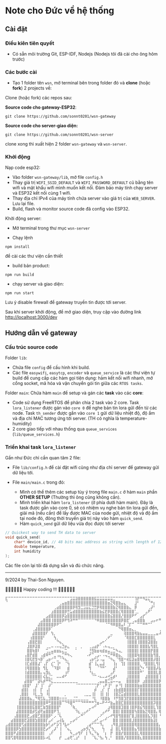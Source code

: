 # Note cho Đức về hệ thống

## Cài đặt

### Điều kiên tiên quyết

- Có sẵn môi trường Git, ESP-IDF, Nodejs (Nodejs tôi đã cài cho ông hôm trước)

### Các bước cài 

- Tạo 1 folder tên `wsn`, mở terminal bên trong folder đó và **clone** (hoặc **fork**) 2 projects về:


Clone (hoặc fork) các repos sau:

**Source code cho gateway-ESP32**:

```shell
git clone https://github.com/sonnt0201/wsn-gateway
```

**Source code cho server-giao diện:**

```shell
git clone https://github.com/sonnt0201/wsn-server
```

clone xong thì xuất hiện 2 folder `wsn-gateway` và `wsn-server`.

### Khởi động

Nạp code esp32:

- Vào folder `wsn-gateway/lib`, mở file `config.h`
- Thay giá trị `WIFI_SSID_DEFAULT` và `WIFI_PASSWORD_DEFAULT` cũ bằng tên wifi và mật khẩu wifi mình muốn kết nối. Đảm bảo máy tính chạy server và ESP32 kết nối cùng 1 wifi.
- Thay địa chỉ IPv4 của máy tính chứa server vào giá trị của `WEB_SERVER`. Lưu lại file.
- Build, flash và monitor source code đã config vào ESP32.

 Khởi động server:

 - Mở terminal trong thư mục `wsn-server`

 - Chạy lệnh 
 
 ```shell
 npm install
 ```

 để cài các thư viện cần thiết

 - build bản product:

 ```shell
npm run build
 ```
- chạy server và giao diện:

```shell
npm run start
```

Lưu ý disable firewall để gateway truyền tin được tới server.

Sau khi server khởi động, để mở giao diện, truy cập vào đường link [http://localhost:3000/dev](http://localhost:3000/dev)

## Hướng dẫn về gateway

### Cấu trúc source code

Folder `lib`: 
- Chứa file `config` để cấu hình khi build.
- Các file `easywifi`, `easytcp`,  `encoder` và `queue_service` là các thư viện tự build để cung cấp các hàm gọi tiện dụng: hàm kết nối wifi nhanh, mở cổng socket, mã hóa và vận chuyển gói tin giữa các `RTOS tasks`.

Folder `main`: Chứa hàm `main` để setup và gán các **task** vào các **core**:

- Code sử dụng FreeRTOS để phân chia 2 task vào 2 core. Task `lora_listener` được gán vào `core 0` để nghe bản tin lora gửi đến từ các node. Task `th_sender` được gắn vào `core 1` gửi dữ liệu nhiệt độ, độ ẩm và địa chỉ MAC tương ứng tới server. (TH có nghĩa là temperature-humidity)
- 2 core giao tiếp với nhau thống qua `queue_services` (`lib/queue_services.h`)

### Triển khai task `lora_listener`

Gần như Đức chỉ cần quan tâm 2 file:

- File `lib/config.h` để cài đặt wifi cũng như địa chỉ server để gateway gửi dữ liệu tới.

- File `main/main.c` trong đó:
    - Mình có thể thêm các setup tùy ý trong file `main.c` ở hàm `main` phần **OTHER SETUP** (Thường thì ông cũng không cần).
    - Mình triển khai hàm `lora_listener` (ở phía dưới hàm main). Đây là task được gắn vào core 0, sẽ có nhiệm vụ nghe bản tin lora gửi đến, giải mã (nếu cần) để lấy được MAC của node gửi, nhiệt độ và độ ẩm tại node đó, đông thời truyền giá trị này vào hàm `quick_send`.
    - Hàm `quick_send` gửi dữ liệu vừa đọc được tới server

```cpp
// Quickest way to send TH data to server
void quick_send(
    char* device_id, // 48 bits mac address as string with length of 12
    double temperature,
    int humidity
);
```
Các file còn lại tôi đã dựng sẵn và đủ chức năng.

---
9/2024 by Thai-Son Nguyen.

🧑‍💻🧑‍💻🧑‍💻 Happy coding !!! 🧑‍💻🧑‍💻🧑‍💻

```brainfuck
⣏⠉⠉⠉⠉⠉⠉⠉⠉⠉⠉⠉⠉⠉⠉⠉⠉⠉⠉⠉⠉⠉⠉⠉⣩⣭⣽⣿⣿⣿⣿⣿⣿⣯⣭⣭⣭⣭⣭⣭⣉⠉⠉⠉⠉⠉⠉⠉⢹⡟⠛⠻⣭⣍⠉⠉⠉⠉⠉⠉⠉⠉⠉⠉⣩
⠈⠀⠀⠀⠀⠀⠀⠀⠀⠀⠀⠀⠀⠀⠀⠀⠀⠀⠀⠀⢀⣤⣶⣿⣿⣿⣿⣿⣿⣿⣿⣿⣿⣿⣿⣿⣿⣿⣶⣝⢿⣿⣷⣤⣄⠀⠀⠀⣸⠃⠀⠀⠀⠈⠛⡆⠀⠀⠀⠀⠀⠀⣠⠞⠁
⠀⠀⠀⠀⠀⠀⠀⠀⠀⠀⠀⠀⠀⠀⠀⠀⠀⠀⢀⣴⣿⣿⣿⣿⣿⡿⢿⣻⣉⣩⣭⣍⣙⣛⡿⢿⣿⣿⣿⣿⣷⣝⢿⣿⣿⣷⣄⠀⡿⠀⠀⠀⠀⢀⡼⠃⠀⠀⠀⠀⡠⠞⠁⠀⠀
⠀⠀⠀⠀⠀⠀⠀⠀⠀⠀⠀⠀⠀⠀⠀⠀⠀⣰⣿⣿⣿⣿⡿⣛⣥⣾⣿⣿⣿⣿⣿⣿⣿⣿⣿⣷⣮⣟⡿⣿⣿⣿⣎⢿⣿⣿⣿⣿⢁⡀⠀⠀⣠⠟⠁⠀⠀⠀⠀⠀⠀⠀⠀⠀⠀
⠀⠀⠀⠀⠀⠀⠀⠀⠀⠀⠀⠀⠀⠀⠀⣠⣾⣿⣿⣿⣿⡿⣵⣿⣿⣿⣿⣿⣿⣿⣿⣿⣿⣿⣿⣿⣿⣿⣿⣮⣿⣿⣿⡜⣿⣿⣿⠟⠋⠀⣠⡞⠁⠀⠀⠀⠀⠀⣀⣀⠀⠀⠀⠀⠀
⠀⠀⠀⠀⠀⠀⠀⠀⠀⠀⠀⠀⠀⣠⣿⣿⣿⢸⣿⣿⣿⡿⠟⢻⠽⠛⠛⠉⠉⠉⠉⠉⠉⠙⠿⣿⣿⣿⣿⣿⣿⣿⣿⡿⣿⣟⠁⢀⣤⣾⣿⣷⠀⠀⣠⡤⠖⠛⢉⡏⠀⠀⠀⠀⠀
⠀⠀⠀⠀⠀⠀⠀⠀⠀⠀⠀⠀⣼⣿⣿⣿⣿⣿⡿⠟⠉⠀⠀⠀⠀⠀⠀⠀⠀⠀⠀⠀⠀⠀⠀⠀⠀⠈⠉⠻⠿⣿⣿⣤⠇⢈⡏⠉⠀⠉⠉⠛⠛⠉⠁⠀⠀⠀⢸⠇⠀⠀⠀⠀⠀
⠀⠀⠀⠀⠀⠀⠀⠀⠀⠀⢀⣼⣿⣿⣿⣿⡿⠁⠀⠀⠀⠀⠀⠀⠀⠀⠀⠀⠀⠀⠀⠀⠀⠀⠀⠀⠀⠀⠀⠀⠀⠀⠙⢿⣿⣿⣶⣄⡀⠀⠀⠀⠀⠀⠀⠀⠀⢀⣾⠀⠀⠀⠀⠀⠀
⠀⠀⠀⠀⠀⠀⠀⠀⠀⠀⣼⣿⣿⣿⣿⠏⠀⢳⡀⠀⠀⠀⠀⠀⠀⠀⠀⠀⠀⠀⠀⠀⠀⠀⠀⠀⠀⠀⠀⣀⠀⠀⠀⠀⢽⣿⣿⣿⢿⣷⣦⣤⣤⣀⣀⣀⣤⠼⠃⠀⠀⠀⠀⠀⠀
⠀⠀⠀⠀⠀⠀⠀⠀⠀⢰⣿⣿⣿⣿⠃⠀⠀⠀⢳⡀⠀⠀⠀⠀⠀⠀⠀⠀⠀⠀⠀⠀⠀⠀⠀⠀⠀⢀⠞⠁⠀⠀⠀⠀⠈⢿⣿⣿⣏⣿⣿⣿⣿⣿⣿⣇⠀⠀⠀⠀⠀⠀⠀⠀⠀
⠀⠀⠀⠀⠀⠀⠀⠀⢠⣿⣿⣟⣿⡇⠀⠀⠀⠀⠀⠙⢦⡀⠀⠀⠀⠀⠀⠀⠀⠀⠀⠀⠀⠀⠀⣠⠖⠁⠀⠀⠀⠀⠀⠀⠀⢸⣿⣿⣿⢸⣿⣿⣿⣽⣿⣿⡆⠀⠀⠀⠀⠀⠀⠀⠀
⠀⠀⠀⠀⠀⠀⠀⠀⣸⣿⡿⣽⣿⠀⠀⢀⣀⠤⠠⠤⢤⣙⡶⣄⠀⠀⡀⠀⡀⠀⠀⢀⣠⣴⡟⠁⠠⠦⢤⣀⡀⠀⠀⠀⠀⢸⣿⣿⣿⡇⣿⣿⣿⣧⢻⣿⣇⠀⠀⠀⠀⠀⠀⠀⠀
⠀⠀⠀⠀⠀⠀⠀⠀⣿⣿⢷⣿⠇⠀⠀⢉⣀⣤⣶⣶⣦⣄⣉⠀⠀⠀⠁⠀⠀⠀⠀⢘⣻⣷⣶⢶⣾⣶⣤⣀⣉⠳⢤⡀⠀⢸⣿⣿⣿⡇⣿⣿⣿⣿⡟⣿⣿⠀⠀⠀⠀⠀⠀⠀⠀
⠀⠀⠀⠀⠀⠀⠀⢠⣿⡟⣾⣿⠀⢠⣾⠿⠛⠉⣀⢠⣄⡉⠛⠳⢄⠀⠀⠀⠀⠀⠠⠞⠉⢀⣠⠄⠠⢤⣉⠛⠿⣿⣦⡀⠀⢸⣿⣿⣿⢷⣿⣿⣿⣿⣷⢻⣿⡀⠀⠀⠀⠀⠀⠀⠀
⠀⠀⠀⠀⠀⠀⠀⢸⣿⢯⣟⣻⠲⡿⠁⣠⡶⠊⠉⣀⠈⠙⢦⡀⠀⠀⠀⠀⠀⠀⠀⢠⡶⢋⡥⠠⣤⠀⠈⠳⣄⠈⢻⣿⠒⢾⣯⣽⣶⣿⢿⣿⣿⣿⣿⡼⣿⡇⠀⠀⠀⠀⠀⠀⠀
⠀⠀⠀⠀⠀⠀⠀⢸⣏⣾⣿⣿⣼⠁⢠⡏⠀⣎⠁⢸⠃⠀⠈⢳⠀⠀⠀⠀⠀⠀⠀⣾⠁⢸⣄⣤⣼⠀⠀⠀⢸⡆⠀⢹⡇⢸⣿⣿⣿⣿⡀⠘⣿⣿⣿⣇⢻⡇⠀⠀⠀⠀⠀⠀⠀
⠀⠀⠀⠀⠀⠀⠀⢸⢿⣿⣿⣿⣷⠀⢻⣇⠀⠈⠹⣿⠇⠀⠀⣾⠀⠀⠀⠀⠀⠀⠀⢻⠀⠀⠈⠙⠛⠁⠀⠀⣼⠃⠀⠀⠀⢸⣿⣿⣿⣿⡙⠆⠘⣿⣿⣿⡼⣧⠀⠀⠀⠀⠀⠀⠀
⠀⠀⠀⠀⠀⠀⠀⢸⣾⣿⣿⣿⣿⡄⢤⣻⣆⠀⠀⠀⠀⠀⢰⠏⠀⠀⠀⠀⠀⠀⠀⠘⣆⡀⠀⠀⠀⠀⠀⣠⠏⠀⠀⠀⠀⢸⣿⣿⣿⣿⠛⠁⠀⣿⣿⣿⣇⣿⡀⠀⠀⠀⠀⠀⠀
⠀⠀⠀⠀⠀⠀⠀⢸⣿⣿⣿⣿⣿⡇⢮⣧⣌⡁⠀⠤⠤⠾⠋⠀⠀⠀⠀⠀⠀⠀⠀⠀⠈⠉⠐⠦⠤⠴⢚⣥⡾⠃⠀⠀⠀⣸⣿⣿⣿⣿⠀⠀⣼⣿⣿⣿⣿⢸⡇⠀⠀⠀⠀⠀⠀
⠀⠀⠀⠀⠀⠀⠀⣼⣿⣿⠋⠉⣽⢧⡾⠛⠻⣅⣀⣀⣀⣀⣀⣀⣀⣀⣀⠀⠀⠀⠀⠀⠀⠀⢀⣤⣤⣿⣉⣭⠤⠤⣤⠀⠀⣿⣿⣿⣿⡿⠀⣰⣿⣿⣿⣿⣿⡿⡇⠀⠀⠀⠀⠀⠀
⠀⠀⠀⠀⠀⠀⢰⣿⣿⠃⠀⣸⠁⢸⠁⠀⡼⠁⠀⠀⠀⠀⠀⠀⠀⠀⠈⠉⠉⠉⠉⠉⠉⢉⡟⠁⢠⠟⢸⠃⠀⡶⠘⡇⢸⣿⣿⣿⣿⣷⣶⣿⣿⣿⣿⣿⣿⣿⡁⠀⠀⠀⠀⠀⠀
⠀⠀⠀⠀⠀⠀⣾⣿⡇⠀⢰⡇⠀⡏⠀⢠⡇⠀⠀⠀⠀⠀⠀⠀⠀⠀⠀⠀⠀⠀⠀⠀⠀⡾⠀⢀⡎⠀⡏⠀⢰⣷⣾⣿⣿⣿⣿⣿⣿⡏⣿⣿⣿⣿⣿⣿⣿⣿⡇⠀⠀⠀⠀⠀⠀
⠀⠀⠀⠀⠀⢀⣿⣿⡇⠀⠸⣇⣀⣳⠀⠸⡇⠀⠀⠀⠀⠀⡀⠀⠀⠀⠀⠀⠀⢀⣀⣀⢸⡇⠀⢸⡇⢸⡇⠀⢸⣿⣝⣭⣾⣿⣿⣿⣿⣇⣿⣿⣿⣿⣿⣿⣿⣿⣿⠀⠀⠀⠀⠀⠀
⠀⠀⠀⠀⠀⣼⣿⣿⣿⣦⣀⠙⢿⣫⣧⣀⣹⣿⣿⣿⣒⣒⣒⣀⣀⣈⣉⣀⣀⣀⣀⠀⠘⣇⠀⠸⣿⣿⣷⠀⠸⡛⣻⣿⣹⣟⣿⣿⣿⣿⣿⣿⣿⣿⣿⣿⣿⣿⣿⡇⠀⠀⠀⠀⠀
⠀⠀⠀⠀⠀⣿⣿⣿⣿⣿⣿⣿⣿⣿⣿⠿⢛⣿⣿⣿⣿⠉⠙⠻⣿⠛⠉⠉⠙⠛⠛⠛⠛⢙⣶⠤⠟⠚⠚⣷⣤⣿⣿⣏⣿⣿⣿⣿⣿⣿⣿⣿⣿⣿⣿⡽⣿⣿⣿⣿⡄⠀⠀⠀⠀
⠀⠀⠀⠀⢸⣿⣿⣿⣿⣿⣯⣿⣿⣋⣷⣻⣿⣿⣿⣿⠃⠀⠀⠀⠈⢷⡀⠀⠀⠀⠀⣀⠴⠋⠀⠀⠀⠀⣰⢿⣿⣿⣿⣹⣿⣿⢸⣿⡿⣿⣮⢻⣿⣿⣿⣇⢹⣿⣿⣿⣿⣄⠀⠀⠀
⠀⠀⠀⠀⣼⣿⣿⣿⣿⣿⡾⣫⣾⢟⣶⣿⣿⣿⠟⢹⡀⠀⠀⠀⠀⠀⠹⣆⢀⣠⠞⠁⠀⠀⠀⠀⣠⠞⠋⠀⣿⣿⡇⣿⣿⣿⣿⣿⢳⣿⣿⣷⣝⢿⣿⣿⡄⢿⣿⣿⣿⣿⣆⠀⠀
⠀⠀⠀⢠⣿⣿⣿⣿⣟⣠⣾⣿⣋⣿⣿⣿⡿⠃⡠⠈⢧⠀⠀⠀⠀⠀⢀⡠⠛⠁⠀⠀⠀⠀⢀⠜⠁⢀⡠⠞⢻⣿⢻⣿⣿⣿⡏⣿⣸⣿⣿⣿⣿⣧⡹⣿⡇⠘⣿⣿⣿⣿⣿⣧⠀
⠀⠀⣴⣿⣿⣿⣿⣟⣽⣿⣿⣳⣿⣿⣿⡏⣠⠎⠀⣠⢼⣧⠀⠀⣀⡴⠋⠀⠀⠀⠀⠀⢀⡴⠃⣠⠔⠋⠀⠀⣿⣿⢸⣿⣿⣿⣿⣸⣿⣿⣿⣿⣿⣿⣷⣽⡇⠀⢹⣿⣿⣿⣿⣿⡆
⣠⣾⣿⣿⣿⣿⢫⣾⣿⣿⣿⣿⣿⣿⣷⡷⢃⡴⠋⡵⢹⠘⣧⠖⠁⠀⠀⠀⠀⠀⢀⣴⠋⠉⠉⠹⡄⠀⠀⢠⠻⣿⣸⣿⣿⣿⣿⣿⢿⣿⣿⣿⣿⣿⣿⣿⣿⡄⠈⣿⣿⣿⣿⣿⣿
⣿⣿⣿⣿⡿⣳⣿⣿⣿⣿⣿⣿⣿⣿⣟⡴⠋⢀⡼⠁⢸⠀⠈⢦⡀⠀⠀⠀⣠⡶⡻⡌⢳⡀⠀⠀⢳⠀⠀⣼⠀⣿⣇⢿⣿⣿⣿⣿⣦⢻⣿⣿⣿⣿⣿⣿⣿⣷⡄⢹⣿⣿⣿⣿⣿
⣿⣿⣿⠟⣼⣿⣿⣿⣿⣿⣿⣿⣿⣿⡇⠀⢠⠏⠀⠀⢸⠀⠀⠀⠳⣀⡴⢻⠏⠀⡇⠹⣄⠙⣦⠀⠈⡆⠀⡟⠀⣿⣿⡞⣿⣿⣿⣿⣿⣇⢿⣿⣿⣿⣿⣿⣿⣿⣷⣤⣿⣿⣿⣿⣿
⣿⣿⢫⣿⢿⣿⣿⣿⣿⣿⣿⣿⣿⣿⡧⠴⣇⠀⠀⠀⡞⠀⣀⣴⢟⢁⣰⠃⠀⢸⠀⠀⠈⢧⡈⢳⡄⢳⢀⠃⠀⣿⣿⣿⡜⣿⣿⣿⣿⣿⣆⣿⣿⣿⣿⣿⣿⣿⣿⣿⡝⣿⣿⣿⣿
```





